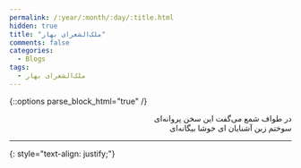 ```yaml
---
permalink: /:year/:month/:day/:title.html
hidden: true
title: "ملک‌الشعرای بهار"
comments: false
categories:
  - Blogs
tags:
  - ملک‌الشعرای بهار
---
```


{::options parse_block_html="true" /}
<div dir='rtl' align='right'>
در طواف شمع می‌گفت این سخن پروانه‌ای<br>
سوختم زبن آشنایان ای خوشا بیگانه‌ای

---

</div>
{: style="text-align: justify;"}